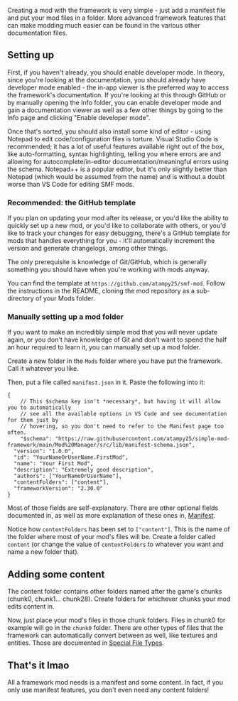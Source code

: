 Creating a mod with the framework is very simple - just add a manifest file and put your mod files in a folder. More advanced framework features that can make modding much easier can be found in the various other documentation files.

## Setting up

First, if you haven't already, you should enable developer mode. In theory, since you're looking at the documentation, you should already have developer mode enabled - the in-app viewer is the preferred way to access the framework's documentation. If you're looking at this through GitHub or by manually opening the Info folder, you can enable developer mode and gain a documentation viewer as well as a few other things by going to the Info page and clicking "Enable developer mode".

Once that's sorted, you should also install some kind of editor - using Notepad to edit code/configuration files is torture. Visual Studio Code is recommended; it has a lot of useful features available right out of the box, like auto-formatting, syntax highlighting, telling you where errors are and allowing for autocomplete/in-editor documentation/meaningful errors using the schema. Notepad++ is a popular editor, but it's only slightly better than Notepad (which would be assumed from the name) and is without a doubt worse than VS Code for editing SMF mods.

### Recommended: the GitHub template

If you plan on updating your mod after its release, or you'd like the ability to quickly set up a new mod, or you'd like to collaborate with others, or you'd like to track your changes for easy debugging, there's a GitHub template for mods that handles everything for you - it'll automatically increment the version and generate changelogs, among other things.

The only prerequisite is knowledge of Git/GitHub, which is generally something you should have when you're working with mods anyway.

You can find the template at `https://github.com/atampy25/smf-mod`. Follow the instructions in the README, cloning the mod repository as a sub-directory of your Mods folder.

### Manually setting up a mod folder

If you want to make an incredibly simple mod that you will never update again, or you don't have knowledge of Git and don't want to spend the half an hour required to learn it, you can manually set up a mod folder.

Create a new folder in the `Mods` folder where you have put the framework. Call it whatever you like.

Then, put a file called `manifest.json` in it. Paste the following into it:

```jsonc
{
	// This $schema key isn't *necessary*, but having it will allow you to automatically
	// see all the available options in VS Code and see documentation for them just by
	// hovering, so you don't need to refer to the Manifest page too often.
	"$schema": "https://raw.githubusercontent.com/atampy25/simple-mod-framework/main/Mod%20Manager/src/lib/manifest-schema.json",
  "version": "1.0.0",
  "id": "YourNameOrUserName.FirstMod",
  "name": "Your First Mod",
  "description": "Extremely good description",
  "authors": ["YourNameOrUserName"],
  "contentFolders": ["content"],
  "frameworkVersion": "2.30.0"
}
```

Most of those fields are self-explanatory. There are other optional fields documented in, as well as more explanation of these ones in, [Manifest](Manifest.md).

Notice how `contentFolders` has been set to `["content"]`. This is the name of the folder where most of your mod's files will be. Create a folder called `content` (or change the value of `contentFolders` to whatever you want and name a new folder that).

## Adding some content

The content folder contains other folders named after the game's chunks (chunk0, chunk1... chunk28). Create folders for whichever chunks your mod edits content in.

Now, just place your mod's files in those chunk folders. Files in chunk0 for example will go in the `chunk0` folder. There are other types of files that the framework can automatically convert between as well, like textures and entities. Those are documented in [Special File Types](<Special File Types.md>).

## That's it lmao

All a framework mod needs is a manifest and some content. In fact, if you only use manifest features, you don't even need any content folders!
